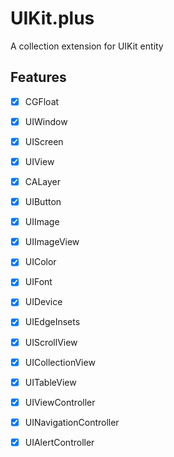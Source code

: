 # UIKit.plus
A collection extension for UIKit entity

## Features

- [x] CGFloat
- [x] UIWindow
- [x] UIScreen
- [x] UIView
- [x] CALayer 
- [x] UIButton
- [x] UIImage
- [x] UIImageView
- [x] UIColor
- [x] UIFont
- [x] UIDevice
- [x] UIEdgeInsets
- [x] UIScrollView
- [x] UICollectionView
- [x] UITableView
- [x] UIViewController
- [x] UINavigationController
- [x] UIAlertController


